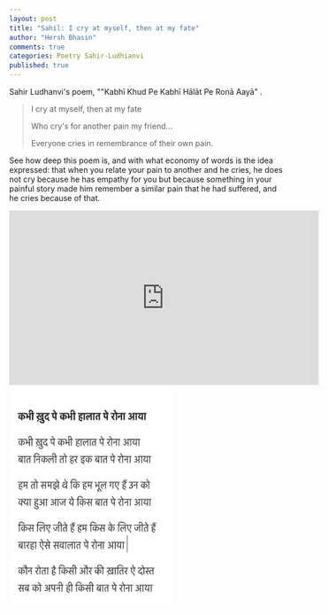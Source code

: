 ```yaml
---
layout: post
title: "Sahil: I cry at myself, then at my fate"
author: "Hersh Bhasin"
comments: true
categories: Poetry Sahir-Ludhianvi
published: true
---
```






Sahir Ludhanvi's poem, ""Kabhī Khud Pe Kabhī Hālāt Pe Ronā Aayā" . 

> I cry at myself, then at my fate
>
> Who cry's for another pain my friend...
>
> Everyone cries in remembrance of their own pain. 

See how deep this poem is, and with what economy of words is the idea expressed: that when you relate your pain to another and he cries, he does not cry because he has empathy for you but because something in your painful story made him remember a similar pain that he had suffered, and he cries because of that.  

<iframe width="560" height="315" src="https://www.youtube.com/embed/dpJ2-qz2yi0" frameborder="0" allow="accelerometer; autoplay; encrypted-media; gyroscope; picture-in-picture" allowfullscreen></iframe>

<img src="../assets/sahil_kabhi_khud_pe.png" alt="Sahil Ludhianvi" height="400" width="300">







